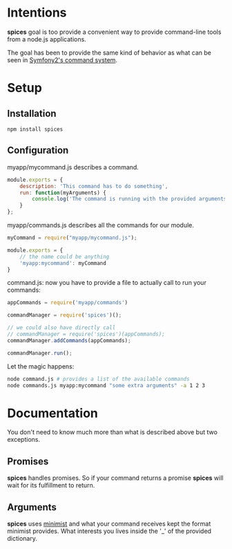 Intentions
===

**spices** goal is too provide a convenient way to provide command-line tools
from a node.js applications.

The goal has been to provide the same kind of behavior as what can be seen in
[Symfony2's command system](http://symfony.com/doc/current/cookbook/console/console_command.html).

Setup
===

Installation
---

    npm install spices

Configuration
---

myapp/mycommand.js describes a command.

``` js
module.exports = {
    description: 'This command has to do something',
    run: function(myArguments) {
        console.log('The command is running with the provided arguments', myArguments);
    }
};
```

myapp/commands.js describes all the commands for our module.

``` js
myCommand = require("myapp/mycommand.js");

module.exports = {
    // the name could be anything
    'myapp:mycommand': myCommand
}
```

command.js: now you have to provide a file to actually call to run your commands:

``` js
appCommands = require('myapp/commands')

commandManager = require('spices')();

// we could also have directly call
// commandManager = require('spices')(appCommands);
commandManager.addCommands(appCommands);

commandManager.run();
```

Let the magic happens:

```bash
node command.js # provides a list of the available commands
node commands.js myapp:mycommand "some extra arguments" -a 1 2 3
```

Documentation
===

You don't need to know much more than what is described above but two
exceptions.

Promises
---

**spices** handles promises. So if your command returns a promise
**spices** will wait for its fulfillment to return.

Arguments
---

**spices** uses [minimist](https://github.com/substack/minimist) and what your
command receives kept the format minimist provides. What interests you lives
inside the '_' of the provided dictionary.